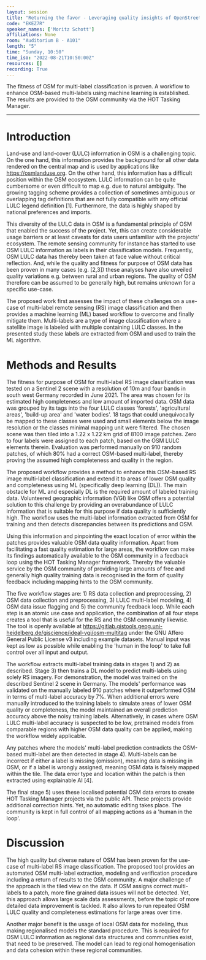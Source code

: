 ```yaml
---
layout: session
title: "Returning the favor - Leveraging quality insights of OpenStreetMap-based land-use/land-cover multi-label modeling to the community"
code: "EKEZ7R"
speaker_names: ['Moritz Schott']
affiliations: None
room: "Auditorium B - A101"
length: "5"
time: "Sunday, 10:50"
time_iso: "2022-08-21T10:50:00Z"
resources: []
recording: True
---
```


The fitness of OSM for multi-label classification is proven. A workflow to enhance OSM-based multi-labels using machine learning is established. The results are provided to the OSM community via the HOT Tasking Manager.

<hr>

# Introduction

Land-use and land-cover (LULC) information in OSM is a challenging topic. On the one hand, this information provides the background for all other data rendered on the central map and is used by applications like https://osmlanduse.org. On the other hand, this information has a difficult position within the OSM ecosystem. LULC information can be quite cumbersome or even difficult to map e.g. due to natural ambiguity. The growing tagging scheme provides a collection of sometimes ambiguous or overlapping tag definitions that are not fully compatible with any official LULC legend definition [1]. Furthermore, the data is highly shaped by national preferences and imports.

This diversity of the LULC data in OSM is a fundamental principle of OSM that enabled the success of the project. Yet, this can create considerable usage barriers or at least caveats for data users unfamiliar with the projects' ecosystem. The remote sensing community for instance has started to use OSM LULC information as labels in their classification models. Frequently, OSM LULC data has thereby been taken at face value without critical reflection. And, while the quality and fitness for purpose of OSM data has been proven in many cases (e.g. [2,3]) these analyses have also unveiled quality variations e.g. between rural and urban regions. The quality of OSM therefore can be assumed to be generally high, but remains unknown for a specific use-case.

The proposed work first assesses the impact of these challenges on a use-case of multi-label remote sensing (RS) image classification and then provides a machine learning (ML) based workflow to overcome and finally mitigate them. Multi-labels are a type of image classification where a satellite image is labeled with multiple containing LULC classes. In the presented study these labels are extracted from OSM and used to train the ML algorithm.


# Methods and Results

The fitness for purpose of OSM for multi-label RS image classification was tested on a Sentinel 2 scene with a resolution of 10m and four bands in south west Germany recorded in June 2021. The area was chosen for its estimated high completeness and low amount of imported data. OSM data was grouped by its tags into the four LULC classes 'forests', 'agricultural areas', 'build-up area' and 'water bodies'. 18 tags that could unequivocally be mapped to these classes were used and small elements below the image resolution or the classes minimal mapping unit were filtered. The chosen scene was then tiled into a 1.22 x 1.22 km grid of 8100 image patches. Zero to four labels were assigned to each patch, based on the OSM LULC elements therein. Evaluation was performed manually on 910 random patches, of which 80% had a correct OSM-based multi-label, thereby proving the assumed high completeness and quality in the region.

The proposed workflow provides a method to enhance this OSM-based RS image multi-label classification and extend it to areas of lower OSM quality and completeness using ML (specifically deep learning (DL)). The main obstacle for ML and especially DL is the required amount of labeled training data. Volunteered geographic information (VGI) like OSM offers a potential solution to this challenge by providing an overabundance of LULC information that is suitable for this purpose if data quality is sufficiently high. The workflow uses the multi-label information extracted from OSM for training and then detects discrepancies between its predictions and OSM.

Using this information and pinpointing the exact location of error within the patches provides valuable OSM data quality information. Apart from facilitating a fast quality estimation for large areas, the workflow can make its findings automatically available to the OSM community in a feedback loop using the HOT Tasking Manager framework. Thereby the valuable service by the OSM community of providing large amounts of free and generally high quality training data is recognised in the form of quality feedback including mapping hints to the OSM community. 

The five workflow stages are: 1) RS data collection and preprocessing, 2) OSM data collection and preprocessing, 3) LULC multi-label modeling, 4) OSM data issue flagging and 5) the community feedback loop. While each step is an atomic use case and application, the combination of all four steps creates a tool that is useful for the RS and the OSM community likewise. The tool is openly available at https://gitlab.gistools.geog.uni-heidelberg.de/giscience/ideal-vgi/osm-multitag under the GNU Affero General Public License v3 including example datasets. Manual input was kept as low as possible while enabling the 'human in the loop' to take full control over all input and output.

The workflow extracts multi-label training data in stages 1) and 2) as described. Stage 3) then trains a DL model to predict multi-labels using solely RS imagery. For demonstration, the model was trained on the described Sentinel 2 scene in Germany. The models' performance was validated on the manually labeled 910 patches where it outperformed OSM in terms of multi-label accuracy by 7%. When additional errors were manually introduced to the training labels to simulate areas of lower OSM quality or completeness, the model maintained an overall prediction accuracy above the noisy training labels. Alternatively, in cases where OSM LULC multi-label accuracy is suspected to be low, pretrained models from comparable regions with higher OSM data quality can be applied, making the workflow widely applicable.

Any patches where the models' multi-label prediction contradicts the OSM-based multi-label are then detected in stage 4). Multi-labels can be incorrect if either a label is missing (omission), meaning data is missing in OSM, or if a label is wrongly assigned, meaning OSM data is falsely mapped within the tile. The data error type and location within the patch is then extracted using explainable AI [4].

The final stage 5) uses these localised potential OSM data errors to create HOT Tasking Manager projects via the public API. These projects provide additional correction hints. Yet, no automatic editing takes place. The community is kept in full control of all mapping actions as a 'human in the loop'.

# Discussion

The high quality but diverse nature of OSM has been proven for the use-case of multi-label RS image classification. The proposed tool provides an automated OSM multi-label extraction, modeling and verification procedure including a return of results to the OSM community. A major challenge of the approach is the tiled view on the data. If OSM assigns correct multi-labels to a patch, more fine grained data issues will not be detected. Yet, this approach allows large scale data assessments, before the topic of more detailed data improvement is tackled. It also allows to run repeated OSM LULC quality and completeness estimations for large areas over time.

Another major benefit is the usage of local OSM data for modeling, thus making regionalised models the standard procedure. This is required for OSM LULC information as regional data structures and communities exist, that need to be preserved. The model can lead to regional homogenisation and data cohesion within these regional communities.

